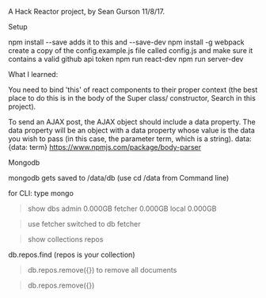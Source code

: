 A Hack Reactor project, by Sean Gurson 11/8/17. 

Setup

npm install --save adds it to this and --save-dev 
npm install -g webpack
create a copy of the config.example.js file called config.js and make sure it contains a valid github api token
npm run react-dev
npm run server-dev


What I learned:

You need to bind 'this' of react components to their proper context (the best place to do this is in the body of the Super class/ constructor, Search in this project).

To send an AJAX post, the AJAX object should include a data property. The data property will be an object with a data property whose value is the data you wish to pass (in this case, the parameter term, which is a string). data: {data: term}
https://www.npmjs.com/package/body-parser


Mongodb

mongodb gets saved to /data/db (use cd /data from Command line)

for CLI: type mongo 


> show dbs
admin    0.000GB
fetcher  0.000GB
local    0.000GB

> use fetcher
switched to db fetcher

> show collections
repos

db.repos.find (repos is your collection)

> db.repos.remove({}) to remove all documents

> db.repos.remove({})